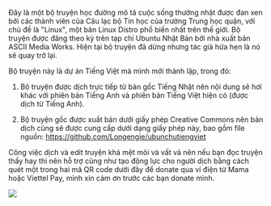 Đây là một bộ truyện học đường mô tả cuộc sống thường nhật được đan xen bởi các thành viên của Câu lạc bộ Tin học của trường Trung học quận, với chủ đề là "Linux", một bản Linux Distro phổ biến nhất trên thế giới. Bộ truyện được đăng theo kỳ trên tạp chí Ubuntu Nhật Bản bởi nhà xuất bản ASCII Media Works. Hiện tại bộ truyện đã dừng nhưng tác giả hứa hẹn là nó sẽ quay trở lại.

Bộ truyện này là dự án Tiếng Việt mà mình mới thành lập, trong đó:

1. Bộ truyện được dịch trực tiếp từ bản gốc Tiếng Nhật nên nội dung sẽ hơi khác với phiên bản Tiếng Anh và phiên bản Tiếng Việt hiện có (được dịch từ Tiếng Anh).

2. Bộ truyện gốc được xuất bản dưới giấy phép Creative Commons nên bản dịch cũng sẽ được cung cấp dưới dạng giấy phép này, bao gồm file nguồn: https://github.com/Longengie/ubunchutiengviet

Công việc dịch và edit truyện khá mệt mỏi và vất vả nên nếu bạn đọc truyện thấy hay thì nên hỗ trợ cũng như tạo động lực cho người dịch bằng cách quét một trong hai mã QR code dưới đây để donate qua ví điện tử Mama hoặc Viettel Pay, mình xin cảm ơn trước các bạn donate mình.

![](C:\Users\Long%20Engie\AppData\Roaming\marktext\images\2020-07-12-09-36-38-image.png)
